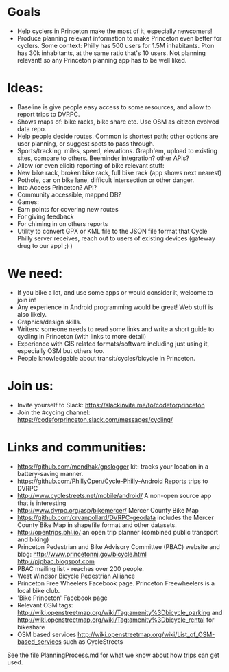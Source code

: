 # Goals
- Help cyclers in Princeton make the most of it, especially newcomers!
- Produce planning relevant information to make Princeton even better for cyclers.
Some context: Philly has 500 users for 1.5M inhabitants. Pton has 30k inhabitants, at the same ratio that's 10 users. Not planning relevant! so any Princeton planning app has to be well liked.

# Ideas:
- Baseline is give people easy access to some resources, and allow to report trips to DVRPC.
- Shows maps of: bike racks, bike share etc. Use OSM as citizen evolved data repo.
- Help people decide routes. Common is shortest path; other options are user planning, or suggest spots to pass through.
- Sports/tracking: miles, speed, elevations. Graph'em, upload to existing sites, compare to others. Beeminder integration? other APIs?
- Allow (or even elicit) reporting of bike relevant stuff:
 - New bike rack, broken bike rack, full bike rack (app shows next nearest)
 - Pothole, car on bike lane, difficult intersection or other danger. 
 - Into Access Princeton? API? 
 - Community accessible, mapped DB?
- Games:
 - Earn points for covering new routes
 - For giving feedback
 - For chiming in on others reports
- Utility to convert GPX or KML file to the JSON file format that Cycle Philly server receives, reach out to users of existing devices (gateway drug to our app! ;) )

# We need:
- If you bike a lot, and use some apps or would consider it, welcome to join in!
- Any experience in Android programming would be great! Web stuff is also likely.
- Graphics/design skills.
- Writers: someone needs to read some links and write a short guide to cycling in Princeton (with links to more detail)
- Experience with GIS related formats/software including just using it, especially OSM but others too.
- People knowledgable about transit/cycles/bicycle in Princeton.

# Join us:
- Invite yourself to Slack: https://slackinvite.me/to/codeforprinceton
- Join the #cycing channel: https://codeforprinceton.slack.com/messages/cycling/

# Links and communities:
- https://github.com/mendhak/gpslogger kit: tracks your location in a battery-saving manner.  
- https://github.com/PhillyOpen/Cycle-Philly-Android Reports trips to DVRPC
- http://www.cyclestreets.net/mobile/android/ A non-open source app that is interesting
- http://www.dvrpc.org/asp/bikemercer/ Mercer County Bike Map
- https://github.com/crvanpollard/DVRPC-geodata includes the Mercer County Bike Map in shapefile format and other datasets.
- http://opentrips.phl.io/ an open trip planner (combined public transport and biking)
- Princeton Pedestrian and Bike Advisory Committee (PBAC) website and blog: http://www.princetonnj.gov/bicycle.html http://pjpbac.blogspot.com
- PBAC mailing list - reaches over 200 people. 
- West Windsor Bicycle Pedestrian Alliance
- Princeton Free Wheelers Facebook page. Princeton Freewheelers is a local bike club.
- 'Bike Princeton' Facebook page
- Relevant OSM tags: http://wiki.openstreetmap.org/wiki/Tag:amenity%3Dbicycle_parking and  http://wiki.openstreetmap.org/wiki/Tag:amenity%3Dbicycle_rental for bikeshare
- OSM based services http://wiki.openstreetmap.org/wiki/List_of_OSM-based_services such as CycleStreets

See the file PlanningProcess.md for what we know about how trips can get used.
